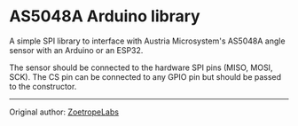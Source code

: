 AS5048A Arduino library
=======================

A simple SPI library to interface with Austria Microsystem's AS5048A angle sensor with an Arduino or an ESP32.

The sensor should be connected to the hardware SPI pins (MISO, MOSI, SCK). The CS pin can be connected to any GPIO pin but should be passed to the constructor.

---

Original author: [ZoetropeLabs](https://github.com/ZoetropeLabs/AS5048A-Arduino)
